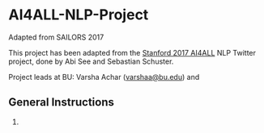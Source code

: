 # AI4ALL-NLP-Project
Adapted from SAILORS 2017

This project has been adapted from the [Stanford 2017 AI4ALL](http://ai4all.stanford.edu/) NLP Twitter project, done by Abi See and Sebastian Schuster.

Project leads at BU: Varsha Achar (varshaa@bu.edu) and 

## General Instructions

1) 
